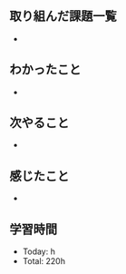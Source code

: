 ## 取り組んだ課題一覧
- 
## わかったこと
- 
## 次やること
- 
## 感じたこと
-     
## 学習時間
- Today: h
- Total: 220h

<!--```toggl
LIST
FROM 2024-05-13 TO 2024-05-13
INCLUDE PROJECTS "HappinessChain", "Self-Study"
```-->
<!--```toggl
SUMMARY
FROM 2024-01-01 TO 2024-05-13
INCLUDE PROJECTS "HappinessChain", "Self-Study"
```-->
